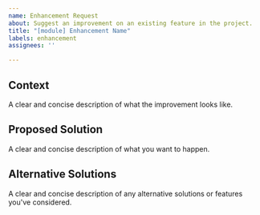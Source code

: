 ```yaml
---
name: Enhancement Request
about: Suggest an improvement on an existing feature in the project.
title: "[module] Enhancement Name"
labels: enhancement
assignees: ''

---
```


Context
--------

A clear and concise description of what the improvement looks like.

Proposed Solution
------------------

A clear and concise description of what you want to happen.

Alternative Solutions
----------------------

A clear and concise description of any alternative solutions or features you've considered.
